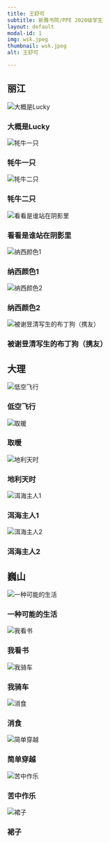 ```yaml
---
title: 王舒可
subtitle: 新雅书院/PPE 2020级学生
layout: default
modal-id: 1
img: wsk.jpeg
thumbnail: wsk.jpeg
alt: 王舒可

---
```

<h2>丽江</h2>
<img src="img/wsk/大概是Lucky.jpg" class="img-responsive img-centered" alt="大概是Lucky">
<h3>大概是Lucky</h3>
<p></p>
<img src="img/wsk/牦牛一只.jpg" class="img-responsive img-centered" alt="牦牛一只">
<h3>牦牛一只</h3>
<p></p>
<img src="img/wsk/牦牛二只.jpg" class="img-responsive img-centered" alt="牦牛二只">
<h3>牦牛二只</h3>
<p></p>
<img src="img/wsk/看看是谁站在阴影里.jpg" class="img-responsive img-centered" alt="看看是谁站在阴影里">
<h3>看看是谁站在阴影里</h3>
<p></p>
<img src="img/wsk/纳西颜色1.jpg" class="img-responsive img-centered" alt="纳西颜色1">
<h3>纳西颜色1</h3>
<p></p>
<img src="img/wsk/纳西颜色2.jpg" class="img-responsive img-centered" alt="纳西颜色2">
<h3>纳西颜色2</h3>
<p></p>
<img src="img/wsk/被谢昱清写生的布丁狗（携友）.jpg" class="img-responsive img-centered" alt="被谢昱清写生的布丁狗（携友）">
<h3>被谢昱清写生的布丁狗（携友）</h3>
<p></p>


<h2>大理</h2>
<img src="img/wsk/低空飞行.jpg" class="img-responsive img-centered" alt="低空飞行">
<h3>低空飞行</h3>
<p></p>
<img src="img/wsk/取暖.jpg" class="img-responsive img-centered" alt="取暖">
<h3>取暖</h3>
<p></p>
<img src="img/wsk/地利天时.jpg" class="img-responsive img-centered" alt="地利天时">
<h3>地利天时</h3>
<p></p>
<img src="img/wsk/洱海主人1.jpg" class="img-responsive img-centered" alt="洱海主人1">
<h3>洱海主人1</h3>
<p></p>
<img src="img/wsk/洱海主人2.jpg" class="img-responsive img-centered" alt="洱海主人2">
<h3>洱海主人2</h3>
<p></p>


<h2>巍山</h2>
<img src="img/wsk/一种可能的生活.jpg" class="img-responsive img-centered" alt="一种可能的生活">
<h3>一种可能的生活</h3>
<p></p>
<img src="img/wsk/我看书.jpg" class="img-responsive img-centered" alt="我看书">
<h3>我看书</h3>
<p></p>
<img src="img/wsk/我骑车.jpg" class="img-responsive img-centered" alt="我骑车">
<h3>我骑车</h3>
<p></p>
<img src="img/wsk/消食.jpg" class="img-responsive img-centered" alt="消食">
<h3>消食</h3>
<p></p>
<img src="img/wsk/简单穿越.jpg" class="img-responsive img-centered" alt="简单穿越">
<h3>简单穿越</h3>
<p></p>
<img src="img/wsk/苦中作乐.jpg" class="img-responsive img-centered" alt="苦中作乐">
<h3>苦中作乐</h3>
<p></p>
<img src="img/wsk/裙子.jpg" class="img-responsive img-centered" alt="裙子">
<h3>裙子</h3>
<p></p>
